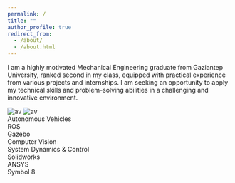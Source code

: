 ```yaml
---
permalink: /
title: ""
author_profile: true
redirect_from: 
  - /about/
  - /about.html
---
```



<link rel="stylesheet" type="text/css" href="assets/css/collapse.css">




I am a highly motivated Mechanical Engineering graduate from Gaziantep University, ranked second in my class, equipped with practical experience
from various projects and internships. I am seeking an opportunity to apply my technical skills and problem-solving abilities in a challenging and
innovative environment.


<div class="framed-container">
  <img src="images/av.gif" alt="av" class="framed">
  <img src="images/panda.JPG" alt="av" class="framed">
</div>


<div class="interest-container">
  <div class="interest-item">Autonomous Vehicles</div>
  <div class="interest-item">ROS</div>
  <div class="interest-item">Gazebo</div>
  <div class="interest-item">Computer Vision</div>
  <div class="interest-item">System Dynamics & Control</div>
  <div class="interest-item">Solidworks</div>
  <div class="interest-item">ANSYS</div>
  <div class="interest-item">Symbol 8</div>
</div>

